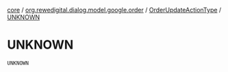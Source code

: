 [core](../../index.md) / [org.rewedigital.dialog.model.google.order](../index.md) / [OrderUpdateActionType](index.md) / [UNKNOWN](./-u-n-k-n-o-w-n.md)

# UNKNOWN

`UNKNOWN`